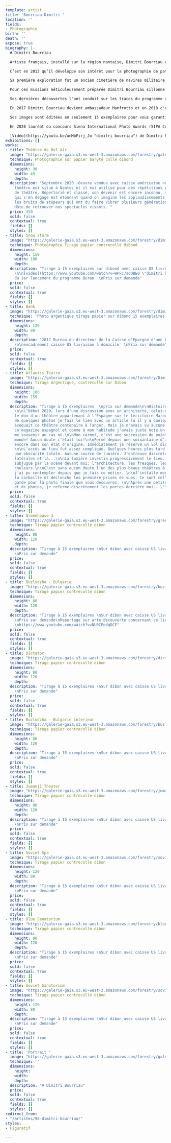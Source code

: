 ```yaml
---
template: artist
title: 'Bourriau Dimitri '
location: ''
fields:
- Photographie
birth: ''
death: ''
expose: true
biography: |-
  # Dimitri Bourriau

  Artiste français, installé sur la région nantaise, Dimitri Bourriau est graphiste de formation. Il s'intéresse depuis toujours à l'histoire et aux vestiges architecturaux.

  C’est en 2013 qu’il développe son intérêt pour la photographie de patrimoine en désuétude.

  Sa première exploration fut un ancien cimetière de navires militaire.

  Pour ces missions méticuleusement préparée Dimitri Bourriau sillonne le globe à la recherche de lieux en déclin. Il attire notre attention sur notre civilisation en constante mutation et notre mémoire éphémère.

  Ses dernières découvertes l'ont conduit sur les traces du programme de vaisseau spatial soviétique Buran à Baïkonour (Kazakhstan).

  En 2017 Dimitri Bourriau devient ambassadeur Manfrotto et en 2018 c'est Irix, la marque d'objectif ultra grand-angle d'origine Suisse qui propose à Dimitri Bourriau de devenir leur ambassadeur.

  Ses images sont éditées en seulement 15 exemplaires pour vous garantir une meilleure exclusivité de ses photos.

  En 2020 lauréat du concours Siena International Photo Awards (SIPA Contest) Drone Photo Adwards catégorie Urban pour Soviet space shuttles.

  [Vidéo](https://youtu.be/unMbFirj_Jo "dimitri bourriau") de Dimitri Bourriau avec Paul et Clément dans leurs aventures
exhibitions: []
works:
- title: Théâtre de Bel Air
  image: "https://galerie-gaia.s3.eu-west-3.amazonaws.com/forestry/galerie-gaia-dimitri-bourriau_theatre-bel-air-nantes.jpg"
  technique: Photographie sur papier baryté collé dibond
  dimensions:
    height: 30
    width: 45
    depth: 
  description: "Septembre 2020 -Oeuvre vendue avec caisse américaine noire \n\nCe
    théâtre est situé à Nantes et il est utilisé pour des répétitions par des compagnies
    de théâtre. Répertorié et classé, son devenir est encore inconnu, mais l'atmosphère
    qui s'en dégage est étonnant quand on imagine les applaudissements, les rires,
    les bruits de stupeurs qui ont du faire vibrer plusieurs générations de spectateurs.
    Hâte de retrouver nos spectacles vivants. "
  price: 450
  sold: false
  contextual: true
  fields: []
  styles: []
- title: Snow storm
  image: "https://galerie-gaia.s3.eu-west-3.amazonaws.com/forestry/dimitribourriau_snowstorm_2019.jpg"
  technique: Photographie Tirage papier contrecollé dibond
  dimensions:
    height: 150
    width: 100
    depth: 
  description: "Tirage à 15 exemplaires sur dibond avec caisse US livré à domicile
    \n\n[vidéo](https://www.youtube.com/watch?v=WPFC7sdOBE0 \"dimitri bourriau\")
    du 1er lancement du programme Buran  \nPrix sur demande"
  price: 
  sold: false
  contextual: true
  fields: []
  styles: []
- title: Bank
  image: "https://galerie-gaia.s3.eu-west-3.amazonaws.com/forestry/dimitribourriau_bank_2017.jpg"
  technique: 'Photo argentique tirage papier sur dibond 15 exemplaires '
  dimensions:
    height: 120
    width: 80
    depth: 
  description: "2017 Bureau du directeur de la Caisse d'Epargne d'une bourgade normande
    \n\nencadrement caisse US livraison à domicile  \nPrix sur demande"
  price: 
  sold: false
  contextual: true
  fields: []
  styles: []
- title: Atlantis Teatro
  image: "https://galerie-gaia.s3.eu-west-3.amazonaws.com/forestry/DimitriBourriau_AtlantisTeatro_2020.jpg"
  technique: Tirage Argentique, contrecollé sur Dibon
  dimensions:
    height: 100
    width: 159
    depth: 
  description: "Tirage à 15 exemplaires  \nprix sur demande\n\nHistoire d'une photographie
    \n\n\"Début 2020, lors d'une discussion avec un architecte, celui-ci m'évoque
    le don d'un théâtre appartenant à l'Espagne sur le territoire Marocain. À la vue
    de quelques photos je fais le lien avec un article lu il y a quelques années qui
    évoquait ce théâtre centenaire à Tanger. Mais je n'avais vu aucune photo dans
    ce magazine espagnol et comme à mon habitude j'avais juste noté un point GPS pour
    me souvenir au cas où.\n\nMon carnet, c'est une succession de point GPS dans le
    monde! Aucun doute c'était lui!\n\nFermé depuis une soixantaine d'années il était
    encore dans son état d'origine. Immédiatement je réserve un vol direction Tanger.
    \n\nL'accès au lieu fut assez compliqué. Quelques heures plus tard j'entre dans
    une obscurité totale. Aucune source de lumière. J'entrouve discrètement deux portes
    latérales et là...\n\nLa lumière investie progressivement le lieu. \n\nJe suis
    subjugué par la scène devant moi: l'architecture, les fresques, les nuances de
    couleurs.\n\nC'est sans aucun doute l'un des plus beaux théâtres à l'abandon que
    j'ai pu contempler depuis que je fais ce métier. \n\nJ'installe mon trépied sur
    la corbeille et déclenche les première prises de vues. Ce sont celles-ci que je
    garde pour la photo finale que vous découvrez. \n\nAprès une petite d'exploration
    et de photos, je referme discrètement les portes derrière moi...\""
  price: 
  sold: false
  contextual: true
  fields: []
  styles: []
- title: Greenhouse 3
  image: "https://galerie-gaia.s3.eu-west-3.amazonaws.com/forestry/greenhouse-3.jpg"
  technique: Tirage papier contrecollé dibon
  dimensions:
    height: 80
    width: 120
    depth: 
  description: "Tirage à 15 exemplaires \nSur dibon avec caisse US livré à domicile
    \nPrix sur demande"
  price: 
  sold: false
  contextual: true
  fields: []
  styles: []
- title: Buzludzha - Bulgarie
  image: "https://galerie-gaia.s3.eu-west-3.amazonaws.com/forestry/buzludzha-bulgarie.jpg"
  technique: Tirage papier contrecollé dibon
  dimensions:
    height: 80
    width: 120
    depth: 
  description: "Tirage à 15 exemplaires \nSur dibon avec caisse US livré à domicile
    \nPrix sur demande\nReportage sur arte decouverte concernant ce lieu incroyable
    \nhttps://www.youtube.com/watch?v=NU0CPodqDCE"
  price: 
  sold: false
  contextual: true
  fields: []
  styles: []
- title: Dictator
  image: "https://galerie-gaia.s3.eu-west-3.amazonaws.com/forestry/dictator.jpg"
  technique: Tirage papier contrecollé dibon
  dimensions:
    height: 80
    width: 120
    depth: 
  description: "Tirage à 15 exemplaires \nSur dibon avec caisse US livré à domicile
    \nPrix sur demande"
  price: 
  sold: false
  contextual: true
  fields: []
  styles: []
- title: Buzludzha - Bulgarie interieur
  image: "https://galerie-gaia.s3.eu-west-3.amazonaws.com/forestry/buzludzha-bulgarie-interieur.jpg"
  technique: Tirage papier contrecollé dibon
  dimensions:
    height: 80
    width: 120
    depth: 
  description: "Tirage à 15 exemplaires \nSur dibon avec caisse US livré à domicile
    \nPrix sur demande"
  price: 
  sold: false
  contextual: true
  fields: []
  styles: []
- title: Jumanji Theater
  image: "https://galerie-gaia.s3.eu-west-3.amazonaws.com/forestry/jumanji-theater.jpg"
  technique: Tirage papier contrecollé dibon
  dimensions:
    height: 80
    width: 120
    depth: 
  description: "Tirage à 15 exemplaires \nSur dibon avec caisse US livré à domicile
    \nPrix sur demande"
  price: 
  sold: false
  contextual: true
  fields: []
  styles: []
- title: Soviet Spa
  image: "https://galerie-gaia.s3.eu-west-3.amazonaws.com/forestry/soviet-spa.jpg"
  technique: Tirage papier contrecollé dibon
  dimensions:
    height: 120
    width: 80
    depth: 
  description: "Tirage à 15 exemplaires \nSur dibon avec caisse US livré à domicile
    \nPrix sur demande"
  price: 
  sold: false
  contextual: true
  fields: []
  styles: []
- title: Blue Sanatorium
  image: "https://galerie-gaia.s3.eu-west-3.amazonaws.com/forestry/blue-sanatorium.jpg"
  technique: Tirage papier contrecollé dibon
  dimensions:
    height: 80
    width: 120
    depth: 
  description: "Tirage à 15 exemplaires \nSur dibon avec caisse US livré à domicile
    \nPrix sur demande"
  price: 
  sold: false
  contextual: true
  fields: []
  styles: []
- title: Soviet Sanotorium
  image: "https://galerie-gaia.s3.eu-west-3.amazonaws.com/forestry/soviet-sanotorium.jpg"
  technique: Tirage papier contrecollé dibon
  dimensions:
    height: 120
    width: 80
    depth: 
  description: "Tirage à 15 exemplaires \nSur dibon avec caisse US livré à domicile
    \nPrix sur demande"
  price: 
  sold: false
  contextual: true
  fields: []
  styles: []
- title: 'Portrait '
  image: "https://galerie-gaia.s3.eu-west-3.amazonaws.com/forestry/galeriegaia-dimitri bourriau-portrait.jpg"
  technique: ''
  dimensions:
    height: 
    width: 
    depth: 
  description: "# Dimitri Bourriau"
  price: 
  sold: false
  contextual: true
  fields: []
  styles: []
redirect_from:
- "/artistes/98-dimitri-bourriau/"
styles:
- Figuratif

---
```

